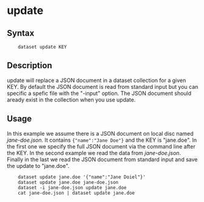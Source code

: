 
# update

## Syntax

```
    dataset update KEY
```

## Description

update will replace a JSON document in a dataset collection for a given KEY.
By default the JSON document is read from standard input but you can specific a spefic
file with the "-input" option. The JSON document should aready exist in the collection
when you use update.


## Usage

In this example we assume there is a JSON document on local disc named _jane-doe.json_. It
contains `{"name":"Jane Doe"}` and the KEY is "jane.doe". In the first
one we specify the full JSON document via the command line after the KEY.
In the second example we read the data from _jane-doe.json_. Finally in the last we
read the JSON document from standard input and save the update to "jane.doe".

```shell
    dataset update jane.doe '{"name":"Jane Doiel"}'
    dataset update jane.doe jane-doe.json
    dataset -i jane-doe.json update jane.doe
    cat jane-doe.json | dataset update jane.doe
```

